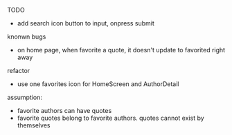 TODO
- add search icon button to input, onpress submit

knonwn bugs
- on home page, when favorite a quote, it doesn't update to favorited right away

refactor
- use one favorites icon for HomeScreen and AuthorDetail

assumption: 
- favorite authors can have quotes
- favorite quotes belong to favorite authors. quotes cannot exist by themselves